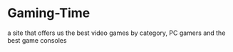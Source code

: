 # Gaming-Time
a site that offers us the best video games by category, PC gamers and the best game consoles
